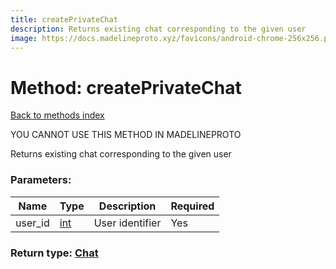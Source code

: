 ```yaml
---
title: createPrivateChat
description: Returns existing chat corresponding to the given user
image: https://docs.madelineproto.xyz/favicons/android-chrome-256x256.png
---
```

# Method: createPrivateChat  
[Back to methods index](index.md)


YOU CANNOT USE THIS METHOD IN MADELINEPROTO


Returns existing chat corresponding to the given user

### Parameters:

| Name     |    Type       | Description | Required |
|----------|---------------|-------------|----------|
|user\_id|[int](../types/int.md) | User identifier | Yes|


### Return type: [Chat](../types/Chat.md)

